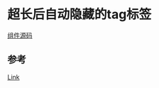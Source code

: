 # 超长后自动隐藏的tag标签


<ClientOnly>
    <HiddenTags-index></HiddenTags-index>
</ClientOnly>


[组件源码](https://github.com/Yukilwc/InclusiveLibrary/blob/master/docs/.vuepress/components/HiddenTags/index.vue)


## 参考

[Link](https://www.zhangxinxu.com/wordpress/2010/03/javascript-hex-rgb-hsl-color-convert/)
